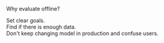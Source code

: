 Why evaluate offline?

Set clear goals.  
Find if there is enough data.  
Don't keep changing model in production and confuse users.  
